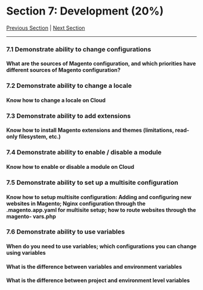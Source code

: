 # Section 7: Development (20%)

[Previous Section](./6.md) | [Next Section](./8.md)

-----


### **7.1**  Demonstrate ability to change configurations

#### **What are the sources of Magento configuration, and which priorities have different sources of Magento configuration?**

### **7.2**  Demonstrate ability to change a locale

#### **Know how to change a locale on Cloud**

### **7.3**  Demonstrate ability to add extensions

#### **Know how to install Magento extensions and themes (limitations, read-only filesystem, etc.)**

### **7.4**  Demonstrate ability to enable / disable a module

#### **Know how to enable or disable a module on Cloud**

### **7.5**  Demonstrate ability to set up a multisite configuration

#### **Know how to setup multisite configuration: Adding and configuring new websites in Magento; Nginx configuration through the .magento.app.yaml for multisite setup; how to route websites through the magento- vars.php**

### **7.6**  Demonstrate ability to use variables

#### **When do you need to use variables; which configurations you can change using variables**

#### **What is the difference between variables and environment variables**

#### **What is the difference between project and environment level variables**


